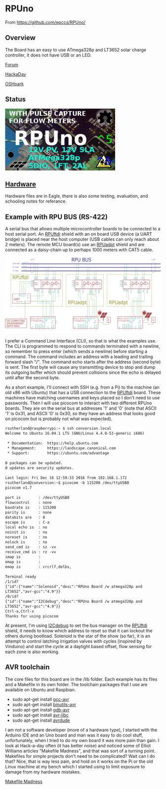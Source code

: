 # RPUno 

From <https://github.com/epccs/RPUno/>

## Overview

The Board has an easy to use ATmega328p and LT3652 solar charge controller, it does not have USB or an LED.

[Forum](http://rpubus.org/bb/viewforum.php?f=6)

[HackaDay](https://hackaday.io/project/12784-rpuno)

[OSHpark](https://oshpark.com/shared_projects/84emcdT8)

[I2Cdebug]: ./i2c-debug
[RPUftdi]: https://github.com/epccs/RPUftdi
[RPUadpt]: https://github.com/epccs/RPUadpt

## Status

![Status](https://raw.githubusercontent.com/epccs/RPUno/master/Hardware/status_icon.png "Status")

## [Hardware](./Hardware)

Hardware files are in Eagle, there is also some testing, evaluation, and schooling notes for referance.

## Example with RPU BUS (RS-422)

A serial bus that allows multiple microcontroller boards to be connected to a host serial port. An [RPUftdi] shield with an on board USB device (a UART bridge) is placed near the host computer (USB cables can only reach about 2 meters). The remote MCU board(s) use an [RPUadpt] shield and are connected as a daisy-chain up to perhaps 1000 meters with CAT5 cable. 

![MultiDrop](https://raw.githubusercontent.com/epccs/RPUno/master/Hardware/Documents/MultiDrop.png "RPUno MultiDrop")

I prefer a Command Line Interface (CLI), so that is what the examples use. The CLI is programmed to respond to commands terminated with a newline, so remember to press enter (which sends a newline) before starting a command. The command includes an address with a leading and trailing forward slash "/". The command echo starts after the address (second byte) is sent. The first byte will cause any transmitting device to stop and dump its outgoing buffer which should prevent collisions since the echo is delayed until after the second byte. 

As a short example, I'll connect with SSH (e.g. from a Pi) to the machine (an old x86 with Ubuntu) that has a USB connection to the [RPUftdi] board. These machines have matching usernames and keys placed so I don't need to use passwords. Then I will use picocom to interact with two different RPUno boards. They are on the serial bus at addresses '1' and '0' (note that ASCII '1' is 0x31, and ASCII '0' is 0x30, so they have an address that looks good on picocom but is probably not what was expected).  

```
rsutherland@raspberrypi:~ $ ssh conversion.local
Welcome to Ubuntu 16.04.1 LTS (GNU/Linux 4.4.0-53-generic i686)

 * Documentation:  https://help.ubuntu.com
 * Management:     https://landscape.canonical.com
 * Support:        https://ubuntu.com/advantage

0 packages can be updated.
0 updates are security updates.

Last login: Fri Dec 16 12:59:33 2016 from 192.168.1.172
rsutherland@conversion:~$ picocom -b 115200 /dev/ttyUSB0
picocom v1.7

port is        : /dev/ttyUSB0
flowcontrol    : none
baudrate is    : 115200
parity is      : none
databits are   : 8
escape is      : C-a
local echo is  : no
noinit is      : no
noreset is     : no
nolock is      : no
send_cmd is    : sz -vv
receive_cmd is : rz -vv
imap is        :
omap is        :
emap is        : crcrlf,delbs,

Terminal ready
/1/id?
{"id":{"name":"Solenoid","desc":"RPUno Board /w atmega328p and LT3652","avr-gcc":"4.9"}}
/0/id?
{"id":{"name":"I2Cdebug","desc":"RPUno Board /w atmega328p and LT3652","avr-gcc":"4.9"}}
Ctrl-a,Ctrl-x 
Thanks for using picocom
```

At present, I'm using [I2Cdebug] to set the bus manager on the [RPUftdi] shield, it needs to know which address to reset so that it can lockout the others during bootload. Solenoid is the star of the show (so far), it is an attempt to control latching irrigation valves with cycles (inspired by Vinduino) and start the cycle at a daylight based offset, flow sensing for each zone is also working.  

## AVR toolchain

The core files for this board are in the /lib folder. Each example has its files and a Makefile in its own folder. The toolchain packages that I use are available on Ubuntu and Raspbian. 

* sudo apt-get install [gcc-avr]
* sudo apt-get install [binutils-avr]
* sudo apt-get install [gdb-avr]
* sudo apt-get install [avr-libc]
* sudo apt-get install [avrdude]
    
[gcc-avr]: http://packages.ubuntu.com/search?keywords=gcc-avr
[binutils-avr]: http://packages.ubuntu.com/search?keywords=binutils-avr
[gdb-avr]: http://packages.ubuntu.com/search?keywords=gdb-avr
[avr-libc]: http://packages.ubuntu.com/search?keywords=avr-libc
[avrdude]: http://packages.ubuntu.com/search?keywords=avrdude

I am not a software developer (more of a hardware type), I started with the Arduino IDE and an Uno board and man was it easy to do cool stuff, unfortunately, when I tried to do my own board it was more pain than gain. I look at Hack-a-day often (it has better noise) and noticed some of Elliot Williams articles "Makefile Madness", and that was sort of a turning point. Makefiles for simple projects don't need to be complicated? Wait can I do that? Nice, that is way less pain, and hold on it works on the Pi or the old Linux machine at my bench which I started using to limit exposure to damage from my hardware mistakes. 

[Makefile Madness](http://hackaday.com/2016/03/11/embed-with-elliot-march-makefile-madness/)


